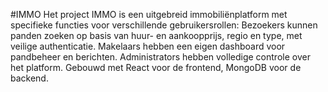 #IMMO
Het project IMMO is een uitgebreid immobiliënplatform met specifieke functies voor verschillende gebruikersrollen: Bezoekers kunnen panden zoeken op basis van huur- en aankoopprijs, regio en type, met veilige authenticatie. Makelaars hebben een eigen dashboard voor pandbeheer en berichten. Administrators hebben volledige controle over het platform. Gebouwd met React voor de frontend, MongoDB voor de backend. 
